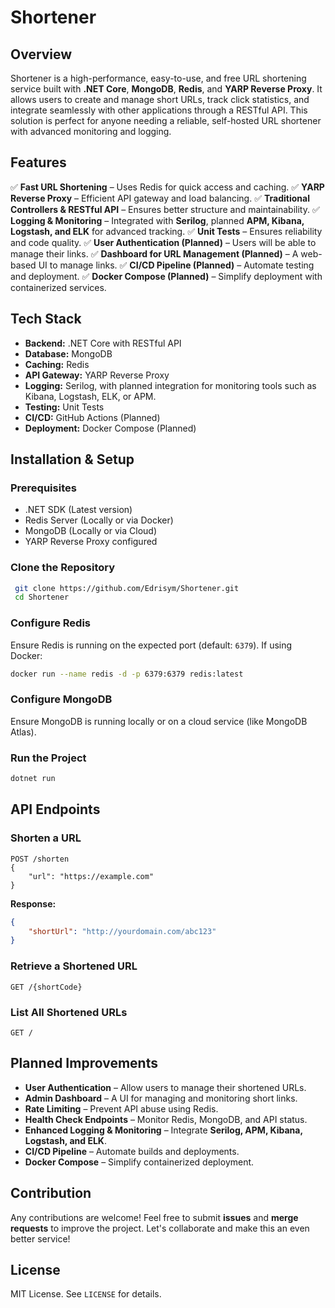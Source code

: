 # Shortener

## Overview
Shortener is a high-performance, easy-to-use, and free URL shortening service built with **.NET Core**, **MongoDB**, **Redis**, and **YARP Reverse Proxy**. It allows users to create and manage short URLs, track click statistics, and integrate seamlessly with other applications through a RESTful API. This solution is perfect for anyone needing a reliable, self-hosted URL shortener with advanced monitoring and logging.

## Features
✅ **Fast URL Shortening** – Uses Redis for quick access and caching.
✅ **YARP Reverse Proxy** – Efficient API gateway and load balancing.
✅ **Traditional Controllers & RESTful API** – Ensures better structure and maintainability.
✅ **Logging & Monitoring** – Integrated with **Serilog**, planned **APM, Kibana, Logstash, and ELK** for advanced tracking.
✅ **Unit Tests** – Ensures reliability and code quality.
✅ **User Authentication (Planned)** – Users will be able to manage their links.
✅ **Dashboard for URL Management (Planned)** – A web-based UI to manage links.
✅ **CI/CD Pipeline (Planned)** – Automate testing and deployment.
✅ **Docker Compose (Planned)** – Simplify deployment with containerized services.

## Tech Stack
- **Backend:** .NET Core with RESTful API
- **Database:** MongoDB
- **Caching:** Redis
- **API Gateway:** YARP Reverse Proxy
- **Logging:** Serilog, with planned integration for monitoring tools such as Kibana, Logstash, ELK, or APM.
- **Testing:** Unit Tests
- **CI/CD:** GitHub Actions (Planned)
- **Deployment:** Docker Compose (Planned)

## Installation & Setup

### Prerequisites
- .NET SDK (Latest version)
- Redis Server (Locally or via Docker)
- MongoDB (Locally or via Cloud)
- YARP Reverse Proxy configured

### Clone the Repository
```sh
 git clone https://github.com/Edrisym/Shortener.git
 cd Shortener
```

### Configure Redis
Ensure Redis is running on the expected port (default: `6379`). If using Docker:
```sh
docker run --name redis -d -p 6379:6379 redis:latest
```

### Configure MongoDB
Ensure MongoDB is running locally or on a cloud service (like MongoDB Atlas).

### Run the Project
```sh
dotnet run
```

## API Endpoints

### Shorten a URL
```http
POST /shorten
{
    "url": "https://example.com"
}
```
**Response:**
```json
{
    "shortUrl": "http://yourdomain.com/abc123"
}
```

### Retrieve a Shortened URL
```http
GET /{shortCode}
```

### List All Shortened URLs
```http
GET /
```

## Planned Improvements
- **User Authentication** – Allow users to manage their shortened URLs.
- **Admin Dashboard** – A UI for managing and monitoring short links.
- **Rate Limiting** – Prevent API abuse using Redis.
- **Health Check Endpoints** – Monitor Redis, MongoDB, and API status.
- **Enhanced Logging & Monitoring** – Integrate **Serilog, APM, Kibana, Logstash, and ELK**.
- **CI/CD Pipeline** – Automate builds and deployments.
- **Docker Compose** – Simplify containerized deployment.

## Contribution
Any contributions are welcome! Feel free to submit **issues** and **merge requests** to improve the project. Let's collaborate and make this an even better service!

## License
MIT License. See `LICENSE` for details.
